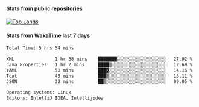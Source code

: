 #### Stats from public repositories

[![Top Langs](https://github-readme-stats.vercel.app/api/top-langs/?username=hyoghurt&layout=compact&exclude_repo=multiserver,docker_compose&langs_count=6)](https://github.com/anuraghazra/github-readme-stats)

#### Stats from [WakaTime](https://wakatime.com/@hyoghurt) last 7 days
<!--START_SECTION:waka-->

```txt
Total Time: 5 hrs 54 mins

XML               1 hr 38 mins    ███████░░░░░░░░░░░░░░░░░░   27.92 %
Java Properties   1 hr 2 mins     ████▒░░░░░░░░░░░░░░░░░░░░   17.69 %
YAML              50 mins         ███▓░░░░░░░░░░░░░░░░░░░░░   14.16 %
Text              46 mins         ███▒░░░░░░░░░░░░░░░░░░░░░   13.11 %
JSON              32 mins         ██▒░░░░░░░░░░░░░░░░░░░░░░   09.05 %

Operating systems: Linux
Editors: IntelliJ IDEA, Intellijidea
```

<!--END_SECTION:waka-->
